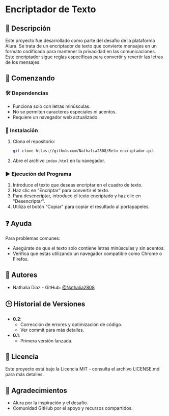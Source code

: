# Encriptador de Texto

## 📖 Descripción

Este proyecto fue desarrollado como parte del desafío de la plataforma Alura. Se trata de un encriptador de texto que convierte mensajes en un formato codificado para mantener la privacidad en las comunicaciones. Este encriptador sigue reglas específicas para convertir y revertir las letras de los mensajes.

## 🚀 Comenzando

### 🛠️ Dependencias

- Funciona solo con letras minúsculas.
- No se permiten caracteres especiales ni acentos.
- Requiere un navegador web actualizado.

### 💾 Instalación

1. Clona el repositorio:
    ```bash
    git clone https://github.com/Nathalia2808/Reto-encriptador.git
    ```
2. Abre el archivo `index.html` en tu navegador.

### ▶️ Ejecución del Programa

1. Introduce el texto que deseas encriptar en el cuadro de texto.
2. Haz clic en "Encriptar" para convertir el texto.
3. Para desencriptar, introduce el texto encriptado y haz clic en "Desencriptar".
4. Utiliza el botón "Copiar" para copiar el resultado al portapapeles.

## ❓ Ayuda

Para problemas comunes:

- Asegúrate de que el texto solo contiene letras minúsculas y sin acentos.
- Verifica que estás utilizando un navegador compatible como Chrome o Firefox.

## 👥 Autores

- Nathalia Díaz - GitHub: [@Nathalia2808](https://github.com/Nathalia2808)

## 🕒 Historial de Versiones

- **0.2**:
  - Corrección de errores y optimización de código.
  - Ver commit para más detalles.
- **0.1**:
  - Primera versión lanzada.

## 📄 Licencia

Este proyecto está bajo la Licencia MIT - consulta el archivo LICENSE.md para más detalles.

## 🙌 Agradecimientos

- Alura por la inspiración y el desafío.
- Comunidad GitHub por el apoyo y recursos compartidos.
